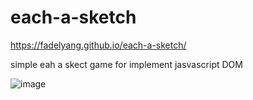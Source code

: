 # each-a-sketch
https://fadelyang.github.io/each-a-sketch/

simple eah a skect game for implement jasvascript DOM

![image](https://github.com/FadelYang/each-a-sketch/assets/75234524/2850f556-0ebb-4423-ad56-957301e98fd0)

